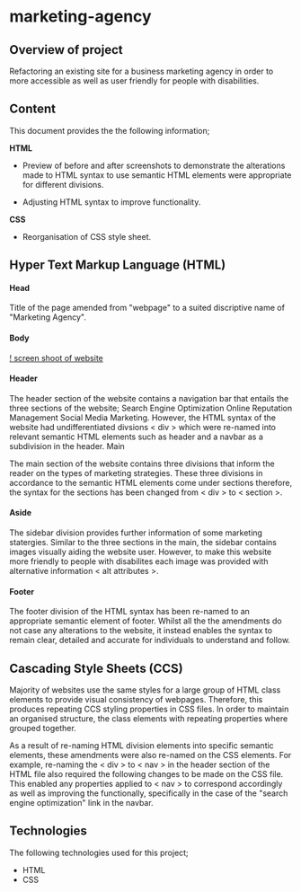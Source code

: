 # marketing-agency

## Overview of project

Refactoring an existing site for a business marketing agency in order to more accessible as well as user friendly for people with disabilities.

## Content

This document provides the the following information;

**HTML**

- Preview of before and after screenshots to demonstrate the alterations made to HTML syntax to use semantic HTML elements were appropriate for different divisions.

- Adjusting HTML syntax to improve functionality.

**CSS**

- Reorganisation of CSS style sheet.

## Hyper Text Markup Language (HTML)

#### Head

Title of the page amended from "webpage" to a suited discriptive name of "Marketing Agency".

#### Body

[! screen shoot of website](../assets/images/marketing-agency-image.jpeg)

#### Header

The header section of the website contains a navigation bar that entails the three sections of the website; Search Engine Optimization Online Reputation Management Social Media Marketing. However, the HTML syntax of the website had undifferentiated divsions < div > which were re-named into relevant semantic HTML elements such as header and a navbar as a subdivision in the header.
Main

The main section of the website contains three divisions that inform the reader on the types of marketing strategies. These three divisions in accordance to the semantic HTML elements come under sections therefore, the syntax for the sections has been changed from < div > to < section >.

#### Aside

The sidebar division provides further information of some marketing statergies. Similar to the three sections in the main, the sidebar contains images visually aiding the website user. However, to make
this website more friendly to people with disabilites each image was provided with alternative information < alt attributes >.

#### Footer

The footer division of the HTML syntax has been re-named to an appropriate semantic element of footer. Whilst all the the amendments do not case any alterations to the website, it instead enables the syntax to remain clear, detailed and accurate for individuals to understand and follow.

## Cascading Style Sheets (CCS)

Majority of websites use the same styles for a large group of HTML class elements to provide visual consistency of webpages. Therefore, this produces repeating CCS styling properties in CSS files. In order to maintain an organised structure, the class elements with repeating properties where grouped together.

As a result of re-naming HTML division elements into specific semantic elements, these amendments were also re-named on the CSS elements. For example, re-naming the < div > to < nav > in the header section of the HTML file also required the following changes to be made on the CSS file. This enabled any properties applied to < nav > to correspond accordingly as well as improving the functionally, specifically in the case of the "search engine optimization" link in the navbar.

## Technologies

The following technologies used for this project;

- HTML
- CSS
